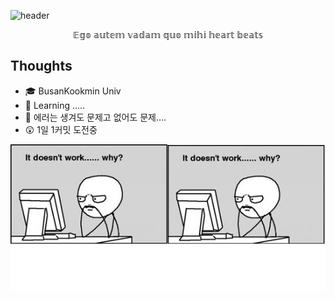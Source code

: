 ![header](https://capsule-render.vercel.app/api?type=wave&color=gradient&height=200&section=header&text=ddugel3%20GitHub%20Page&fontSize=60&fontAlignY=25)
<p align='center' font-size='50px'> 
  𝔼𝕘𝕠 𝕒𝕦𝕥𝕖𝕞 𝕧𝕒𝕕𝕒𝕞 𝕢𝕦𝕠 𝕞𝕚𝕙𝕚 𝕙𝕖𝕒𝕣𝕥 𝕓𝕖𝕒𝕥𝕤
</p>


## Thoughts
- :mortar_board: BusanKookmin Univ
- 🌱 Learning .....
- 🤔 에러는 생겨도 문제고 없어도 문제....
- 😲 1일 1커밋 도전중


![](https://github.com/ddugel3/ddugel3/blob/main/why2.jpg)


<!--
**ddugel3/ddugel3** is a ✨ _special_ ✨ repository because its `README.md` (this file) appears on your GitHub profile.

Here are some ideas to get you started:

- 🔭 I’m currently working on ...
- 🌱 I’m currently learning ...
- 👯 I’m looking to collaborate on ...
- 🤔 I’m looking for help with ...
- 💬 Ask me about ...
- 📫 How to reach me: ...
- 😄 Pronouns: ...
- ⚡ Fun fact: ...
-->
